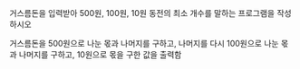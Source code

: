 거스름돈을 입력받아 500원, 100원, 10원 동전의 최소 개수를 말하는 프로그램을 작성하시오

거스름돈을 500원으로 나눈 몫과 나머지를 구하고, 나머지를 다시 100원으로 나눈 몫과 나머지를 구하고, 10원으로 몫을 구한 값을 출력함
